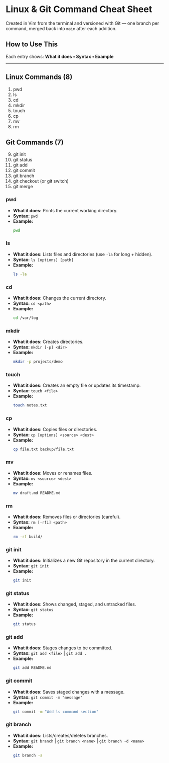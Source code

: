 # Linux & Git Command Cheat Sheet

Created in Vim from the terminal and versioned with Git — one branch per command, merged back into `main` after each addition.

## How to Use This
Each entry shows: **What it does • Syntax • Example**

---

## Linux Commands (8)
1. pwd
2. ls
3. cd
4. mkdir
5. touch
6. cp
7. mv
8. rm

## Git Commands (7)
9. git init
10. git status
11. git add
12. git commit
13. git branch
14. git checkout (or git switch)
15. git merge

### pwd
- **What it does:** Prints the current working directory.
- **Syntax:** `pwd`
- **Example:**
  ```bash
  pwd
### ls
- **What it does:** Lists files and directories (use `-la` for long + hidden).
- **Syntax:** `ls [options] [path]`
- **Example:**
  ```bash
  ls -la
### cd
- **What it does:** Changes the current directory.
- **Syntax:** `cd <path>`
- **Example:**
  ```bash
  cd /var/log

### mkdir
- **What it does:** Creates directories.
- **Syntax:** `mkdir [-p] <dir>`
- **Example:**
  ```bash
  mkdir -p projects/demo
### touch
- **What it does:** Creates an empty file or updates its timestamp.
- **Syntax:** `touch <file>`
- **Example:**
  ```bash
  touch notes.txt

### cp
- **What it does:** Copies files or directories.
- **Syntax:** `cp [options] <source> <dest>`
- **Example:**
  ```bash
  cp file.txt backup/file.txt

### mv
- **What it does:** Moves or renames files.
- **Syntax:** `mv <source> <dest>`
- **Example:**
  ```bash
  mv draft.md README.md
### rm
- **What it does:** Removes files or directories (careful).
- **Syntax:** `rm [-rfi] <path>`
- **Example:**
  ```bash
  rm -rf build/
### git init
- **What it does:** Initializes a new Git repository in the current directory.
- **Syntax:** `git init`
- **Example:**
  ```bash
  git init
### git status
- **What it does:** Shows changed, staged, and untracked files.
- **Syntax:** `git status`
- **Example:**
  ```bash
  git status
### git add
- **What it does:** Stages changes to be committed.
- **Syntax:** `git add <file>` | `git add .`
- **Example:**
  ```bash
  git add README.md

### git commit
- **What it does:** Saves staged changes with a message.
- **Syntax:** `git commit -m "message"`
- **Example:**
  ```bash
  git commit -m "Add ls command section"

### git branch
- **What it does:** Lists/creates/deletes branches.
- **Syntax:** `git branch` | `git branch <name>` | `git branch -d <name>`
- **Example:**
  ```bash
  git branch -a
